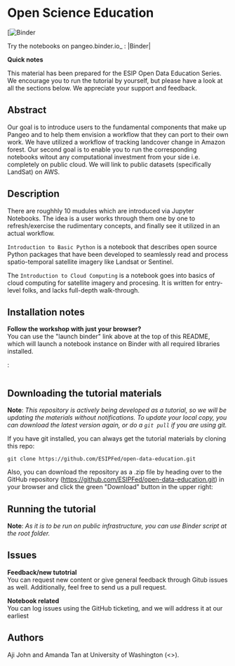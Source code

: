 # Open Science Education

[![Binder]()

Try the notebooks on pangeo.binder.io_ : |Binder|

**Quick notes**

This material has been prepared for the ESIP Open Data Education Series. We encourage you to run the tutorial by yourself, but please have a look at all the sections below. We appreciate your support and feedback. 

## Abstract

Our goal is to introduce users to the fundamental components that make up Pangeo and to help them envision a workflow that they can port to their own work. We have utilized a workflow of tracking landcover change in Amazon forest. Our second goal is to enable you to run the corresponding notebooks witout any computational investment from your side i.e. completely on public cloud. We will link to public datasets (specifically LandSat) on AWS.


## Description

There are roughhly 10 mudules which are introduced via Jupyter Notebooks. The idea is a user works through them one by one to refresh/exercise the rudimentary concepts, and finally see it utilized in an actual workflow.

`Introduction to Basic Python` is a notebook that describes open source Python packages that have been developed to seamlessly read and process spatio-temporal satellite imagery like Landsat or Sentinel.

The `Introduction to Cloud Computing` is a notebook goes into basics of cloud computing for satellite imagery and procesing. It is written for entry-level folks, and lacks full-depth walk-through.


## Installation notes

**Follow the workshop with just your browser?**   
You can use the "launch binder" link above at the top of this README, which will launch a notebook instance on Binder with all required libraries installed.

:

```

```


## Downloading the tutorial materials

**Note**: *This repository is actively being developed as a tutorial, so we will be updating the materials without notifications. To update your local copy, you can download the latest version again, or do a `git pull` if you are using git.*

If you have git installed, you can always get the tutorial materials by cloning this repo:

```
git clone https://github.com/ESIPFed/open-data-education.git
```

Also, you can download the repository as a .zip file by heading over to the GitHub repository (https://github.com/ESIPFed/open-data-education.git) in
your browser and click the green "Download" button in the upper right:


## Running the tutorial 

**Note**: *As it is to be run on public infrastructure, you can use Binder script at the root folder.*



## Issues

**Feedback/new tutotrial**   
You can request new content or give general feedback through Gitub issues as well. Additionally, feel free to send us a pull request.

**Notebook related**   
You can log issues using the GitHub ticketing, and we will address it at our earliest

## Authors

Aji John and Amanda Tan at University of Washington (<>).